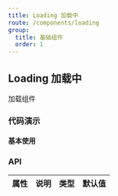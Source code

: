 ```yaml
---
title: Loading 加载中
route: /components/loading
group:
  title: 基础组件
  order: 1
---
```


## Loading 加载中

加载组件

### 代码演示

#### 基本使用

<code src="./demo/basic.tsx"></code>


### API

| 属性 | 说明 | 类型 | 默认值 |
| ---- | ---- | ---- | ------ |
